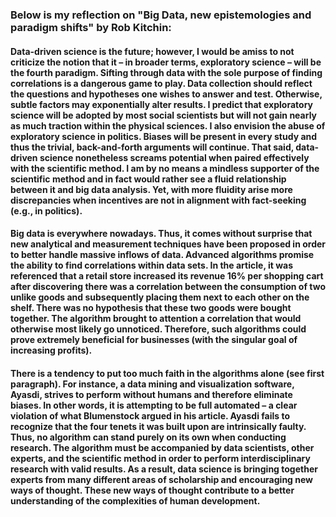 ### Below is my reflection on "Big Data, new epistemologies and paradigm shifts" by Rob Kitchin:
#### Data-driven science is the future; however, I would be amiss to not criticize the notion that it – in broader terms, exploratory science – will be the fourth paradigm. Sifting through data with the sole purpose of finding correlations is a dangerous game to play. Data collection should reflect the questions and hypotheses one wishes to answer and test. Otherwise, subtle factors may exponentially alter results. I predict that exploratory science will be adopted by most social scientists but will not gain nearly as much traction within the physical sciences. I also envision the abuse of exploratory science in politics. Biases will be present in every study and thus the trivial, back-and-forth arguments will continue. That said, data-driven science nonetheless screams potential when paired effectively with the scientific method. I am by no means a mindless supporter of the scientific method and in fact would rather see a fluid relationship between it and big data analysis. Yet, with more fluidity arise more discrepancies when incentives are not in alignment with fact-seeking (e.g., in politics). 
#### Big data is everywhere nowadays. Thus, it comes without surprise that new analytical and measurement techniques have been proposed in order to better handle massive inflows of data. Advanced algorithms promise the ability to find correlations within data sets. In the article, it was referenced that a retail store increased its revenue 16% per shopping cart after discovering there was a correlation between the consumption of two unlike goods and subsequently placing them next to each other on the shelf. There was no hypothesis that these two goods were bought together. The algorithm brought to attention a correlation that would otherwise most likely go unnoticed. Therefore, such algorithms could prove extremely beneficial for businesses (with the singular goal of increasing profits). 
#### There is a tendency to put too much faith in the algorithms alone (see first paragraph). For instance, a data mining and visualization software, Ayasdi, strives to perform without humans and therefore eliminate biases. In other words, it is attempting to be full automated – a clear violation of what Blumenstock argued in his article. Ayasdi fails to recognize that the four tenets it was built upon are intrinsically faulty. Thus, no algorithm can stand purely on its own when conducting research. The algorithm must be accompanied by data scientists, other experts, and the scientific method in order to perform interdisciplinary research with valid results. As a result, data science is bringing together experts from many different areas of scholarship and encouraging new ways of thought. These new ways of thought contribute to a better understanding of the complexities of human development.
